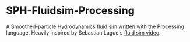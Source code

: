 # SPH-Fluidsim-Processing
A Smoothed-particle Hydrodynamics fluid sim written with the Processing language.
Heavily inspired by Sebastian Lague's [fluid sim video](https://www.youtube.com/watch?v=rSKMYc1CQHE).
